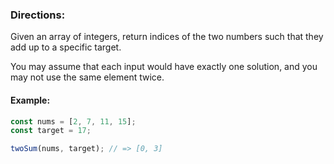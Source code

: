 ### Directions:

Given an array of integers, return indices of the two numbers such that they add up to a specific target.

You may assume that each input would have exactly one solution, and you may not use the same element twice.


#### Example:

```javascript
const nums = [2, 7, 11, 15];
const target = 17;

twoSum(nums, target); // => [0, 3]
```
